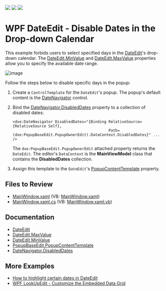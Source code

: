 <!-- default badges list -->
![](https://img.shields.io/endpoint?url=https://codecentral.devexpress.com/api/v1/VersionRange/128644715/22.2.2%2B)
[![](https://img.shields.io/badge/Open_in_DevExpress_Support_Center-FF7200?style=flat-square&logo=DevExpress&logoColor=white)](https://supportcenter.devexpress.com/ticket/details/T237950)
[![](https://img.shields.io/badge/📖_How_to_use_DevExpress_Examples-e9f6fc?style=flat-square)](https://docs.devexpress.com/GeneralInformation/403183)
<!-- default badges end -->

# WPF DateEdit - Disable Dates in the Drop-down Calendar

This example forbids users to select specified days in the [DateEdit](https://docs.devexpress.com/WPF/DevExpress.Xpf.Editors.DateEdit)'s drop-down calendar. The [DateEdit.MinValue](https://docs.devexpress.com/WPF/DevExpress.Xpf.Editors.DateEdit.MinValue) and [DateEdit.MaxValue](https://docs.devexpress.com/WPF/DevExpress.Xpf.Editors.DateEdit.MaxValue) properties allow you to specify the available date range.

![image](https://user-images.githubusercontent.com/65009440/210504092-67f8906c-3fe6-4b06-82a9-e8040d87c3c4.png)

Follow the steps below to disable specific days in the popup:

1. Create a `ControlTemplate` for the `DateEdit`'s popup. The popup's default content is the [DateNavigator](https://docs.devexpress.com/WPF/DevExpress.Xpf.Editors.DateNavigator.DateNavigator) control.
2. Bind the [DateNavigator.DisabledDates](https://docs.devexpress.com/WPF/DevExpress.Xpf.Editors.DateNavigator.DateNavigator.DisabledDates) property to a collection of disabled dates:

   ```xaml
   <dxe:DateNavigator DisabledDates="{Binding RelativeSource={RelativeSource Self}, 
                                              Path=(dxe:PopupBaseEdit.PopupOwnerEdit).DataContext.DisabledDates}" ... />
   ```
   
   The `dxe:PopupBaseEdit.PopupOwnerEdit` attached property returns the `DateEdit`. The editor's `DataContext` is the **MainViewModel** class that contains the **DisabledDates** collection.

3. Assign this template to the `DateEdit`'s [PopupContentTemplate](https://docs.devexpress.com/WPF/DevExpress.Xpf.Editors.PopupBaseEdit.PopupContentTemplate) property.

## Files to Review

* [MainWindow.xaml](./CS/WpfApplication241/MainWindow.xaml) (VB: [MainWindow.xaml](./VB/WpfApplication241/MainWindow.xaml))
* [MainWindow.xaml.cs](./CS/WpfApplication241/MainWindow.xaml.cs) (VB: [MainWindow.xaml.vb](./VB/WpfApplication241/MainWindow.xaml.vb))

## Documentation

* [DateEdit](https://docs.devexpress.com/WPF/DevExpress.Xpf.Editors.DateEdit)
* [DateEdit.MaxValue](https://docs.devexpress.com/WPF/DevExpress.Xpf.Editors.DateEdit.MaxValue)
* [DateEdit.MinValue](https://docs.devexpress.com/WPF/DevExpress.Xpf.Editors.DateEdit.MinValue)
* [PopupBaseEdit.PopupContentTemplate](https://docs.devexpress.com/WPF/DevExpress.Xpf.Editors.PopupBaseEdit.PopupContentTemplate)
* [DateNavigator.DisabledDates](https://docs.devexpress.com/WPF/DevExpress.Xpf.Editors.DateNavigator.DateNavigator.DisabledDates)

## More Examples

* [How to highlight certain dates in DateEdit](https://github.com/DevExpress-Examples/how-to-make-dateedit-highlight-certain-dates-like-in-datenavigator-e4231)
* [WPF LookUpEdit - Customize the Embedded Data Grid](https://github.com/DevExpress-Examples/wpf-lookupedit-customize-the-embedded-data-grid)
